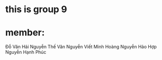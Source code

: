 # this is group 9
# member:
Đỗ Văn Hải
Nguyễn Thế Văn
Nguyễn Viết Minh Hoàng
Nguyễn Hảo Hợp
Nguyễn Hạnh Phúc
